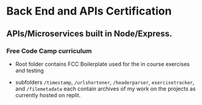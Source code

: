 # Back End and APIs Certification 
## APIs/Microservices built in Node/Express. 
### Free Code Camp curriculum

- Root folder contains FCC Boilerplate used for the in course exercises and testing

- subfolders `/timestamp`, `/urlshortener`, `/headerparser`, `exercisetracker`, and `/filemetadata` each contain archives of my work on the projects as currently hosted on replit. 
